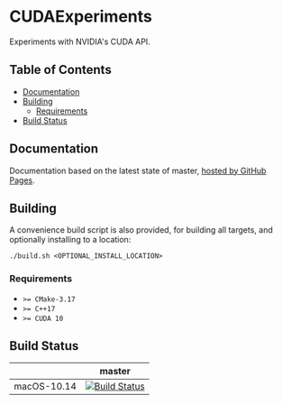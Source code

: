 # CUDAExperiments

Experiments with NVIDIA's CUDA API.

## Table of Contents

- [Documentation](#documentation)
- [Building](#building)
  - [Requirements](#requirements)
- [Build Status](#build-status)

## Documentation

Documentation based on the latest state of master, [hosted by GitHub Pages](https://moddyz.github.io/CUDAExperiments/).

## Building

A convenience build script is also provided, for building all targets, and optionally installing to a location:
```
./build.sh <OPTIONAL_INSTALL_LOCATION>
```

### Requirements

- `>= CMake-3.17`
- `>= C++17`
- `>= CUDA 10`

## Build Status

|       | master | 
| ----- | ------ | 
| macOS-10.14 | [![Build Status](https://travis-ci.com/moddyz/CUDAExperiments.svg?branch=master)](https://travis-ci.com/moddyz/CUDAExperiments) |
